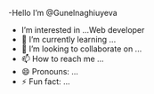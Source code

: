 -Hello  I’m @Gunelnaghiuyeva
- I’m interested in ...Web developer
- 🌱 I’m currently learning ...
- 💞️ I’m looking to collaborate on ...
- 📫 How to reach me ...
- 😄 Pronouns: ...
- ⚡ Fun fact: ...

<!---
Gunelnaghiuyeva/Gunelnaghiuyeva is a ✨ special ✨ repository because its `README.md` (this file) appears on your GitHub profile.
You can click the Preview link to take a look at your changes.
--->
